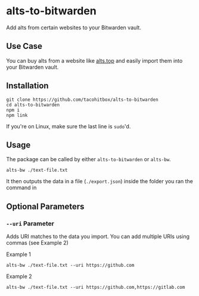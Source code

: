 # alts-to-bitwarden
Add alts from certain websites to your Bitwarden vault.

## Use Case
You can buy alts from a website like [alts.top](https://alts.top) and easily import them into your Bitwarden vault.

## Installation

```
git clone https://github.com/tacohitbox/alts-to-bitwarden
cd alts-to-bitwarden
npm i
npm link
```

If you're on Linux, make sure the last line is ``sudo``'d.

## Usage 

The package can be called by either ``alts-to-bitwarden`` or ``alts-bw``.

```
alts-bw ./text-file.txt
```

It then outputs the data in a file (``./export.json``) inside the folder you ran the command in

## Optional Parameters

### ``--uri`` Parameter

Adds URI matches to the data you import. You can add multiple URIs using commas (see Example 2)

Example 1 

```
alts-bw ./text-file.txt --uri https://github.com
```

Example 2 

```
alts-bw ./text-file.txt --uri https://github.com,https://gitlab.com
```